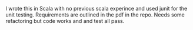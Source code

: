 I wrote this in Scala with no previous scala experince and used junit for the unit testing. Requirements are outlined in the pdf in the repo. Needs some refactoring but code works and and test all pass.
